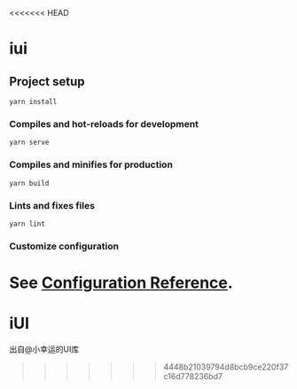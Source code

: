 <<<<<<< HEAD
# iui

## Project setup
```
yarn install
```

### Compiles and hot-reloads for development
```
yarn serve
```

### Compiles and minifies for production
```
yarn build
```

### Lints and fixes files
```
yarn lint
```

### Customize configuration
See [Configuration Reference](https://cli.vuejs.org/config/).
=======
# iUI
出自@小幸运的UI库
>>>>>>> 4448b21039794d8bcb9ce220f37c16d778236bd7
